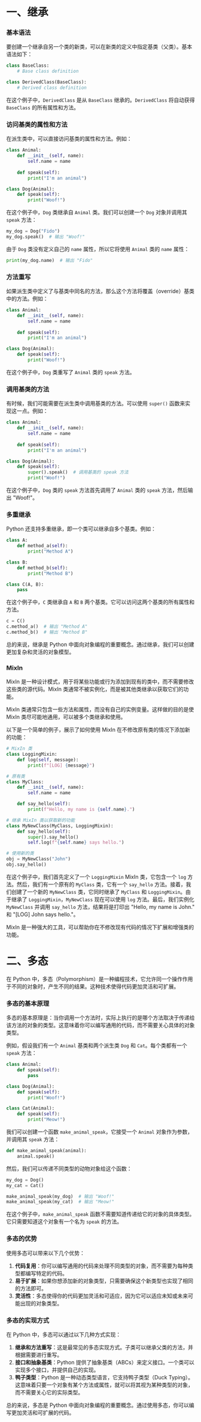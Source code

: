 # 一、继承

### 基本语法

要创建一个继承自另一个类的新类，可以在新类的定义中指定基类（父类）。基本语法如下：

```python
class BaseClass:
    # Base class definition

class DerivedClass(BaseClass):
    # Derived class definition
```

在这个例子中，`DerivedClass` 是从 `BaseClass` 继承的。`DerivedClass` 将自动获得 `BaseClass` 的所有属性和方法。

### 访问基类的属性和方法

在派生类中，可以直接访问基类的属性和方法。例如：

```python
class Animal:
    def __init__(self, name):
        self.name = name
    
    def speak(self):
        print("I'm an animal")

class Dog(Animal):
    def speak(self):
        print("Woof!")
```

在这个例子中，`Dog` 类继承自 `Animal` 类。我们可以创建一个 `Dog` 对象并调用其 `speak` 方法：

```python
my_dog = Dog("Fido")
my_dog.speak()  # 输出 "Woof!"
```

由于 `Dog` 类没有定义自己的 `name` 属性，所以它将使用 `Animal` 类的 `name` 属性：

```python
print(my_dog.name)  # 输出 "Fido"
```

### 方法重写

如果派生类中定义了与基类中同名的方法，那么这个方法将覆盖（override）基类中的方法。例如：

```python
class Animal:
    def __init__(self, name):
        self.name = name
    
    def speak(self):
        print("I'm an animal")

class Dog(Animal):
    def speak(self):
        print("Woof!")
```

在这个例子中，`Dog` 类重写了 `Animal` 类的 `speak` 方法。

### 调用基类的方法

有时候，我们可能需要在派生类中调用基类的方法。可以使用 `super()` 函数来实现这一点。例如：

```python
class Animal:
    def __init__(self, name):
        self.name = name
    
    def speak(self):
        print("I'm an animal")

class Dog(Animal):
    def speak(self):
        super().speak()  # 调用基类的 speak 方法
        print("Woof!")
```

在这个例子中，`Dog` 类的 `speak` 方法首先调用了 `Animal` 类的 `speak` 方法，然后输出 "Woof!"。

### 多重继承

Python 还支持多重继承，即一个类可以继承自多个基类。例如：

```python
class A:
    def method_a(self):
        print("Method A")

class B:
    def method_b(self):
        print("Method B")

class C(A, B):
    pass
```

在这个例子中，`C` 类继承自 `A` 和 `B` 两个基类。它可以访问这两个基类的所有属性和方法。

```python
c = C()
c.method_a()  # 输出 "Method A"
c.method_b()  # 输出 "Method B"
```

总的来说，继承是 Python 中面向对象编程的重要概念。通过继承，我们可以创建更加复杂和灵活的对象模型。

### MixIn

MixIn 是一种设计模式，用于将某些功能或行为添加到现有的类中，而不需要修改这些类的源代码。MixIn 类通常不被实例化，而是被其他类继承以获取它们的功能。

MixIn 类通常只包含一些方法和属性，而没有自己的实例变量。这样做的目的是使 MixIn 类尽可能地通用，可以被多个类继承和使用。

以下是一个简单的例子，展示了如何使用 MixIn 在不修改原有类的情况下添加新的功能：

```python
# MixIn 类
class LoggingMixin:
    def log(self, message):
        print(f"[LOG] {message}")

# 原有类
class MyClass:
    def __init__(self, name):
        self.name = name

    def say_hello(self):
        print(f"Hello, my name is {self.name}.")

# 继承 MixIn 类以获取新的功能
class MyNewClass(MyClass, LoggingMixin):
    def say_hello(self):
        super().say_hello()
        self.log(f"{self.name} says hello.")

# 使用新的类
obj = MyNewClass("John")
obj.say_hello()
```

在这个例子中，我们首先定义了一个 `LoggingMixin` MixIn 类，它包含一个 `log` 方法。然后，我们有一个原有的 `MyClass` 类，它有一个 `say_hello` 方法。接着，我们创建了一个新的 `MyNewClass` 类，它同时继承了 `MyClass` 和 `LoggingMixin`。由于继承了 `LoggingMixin`，`MyNewClass` 现在可以使用 `log` 方法。最后，我们实例化 `MyNewClass` 并调用 `say_hello` 方法，结果将是打印出 "Hello, my name is John." 和 "[LOG] John says hello."。

MixIn 是一种强大的工具，可以帮助你在不修改现有代码的情况下扩展和增强类的功能。



# 二、多态

在 Python 中，多态（Polymorphism）是一种编程技术，它允许同一个操作作用于不同的对象时，产生不同的结果。这种技术使得代码更加灵活和可扩展。

### 多态的基本原理

多态的基本原理是：当你调用一个方法时，实际上执行的是哪个方法取决于传递给该方法的对象的类型。这意味着你可以编写通用的代码，而不需要关心具体的对象类型。

例如，假设我们有一个 `Animal` 基类和两个派生类 `Dog` 和 `Cat`。每个类都有一个 `speak` 方法：

```python
class Animal:
    def speak(self):
        pass

class Dog(Animal):
    def speak(self):
        print("Woof!")

class Cat(Animal):
    def speak(self):
        print("Meow!")
```

我们可以创建一个函数 `make_animal_speak`，它接受一个 `Animal` 对象作为参数，并调用其 `speak` 方法：

```python
def make_animal_speak(animal):
    animal.speak()
```

然后，我们可以传递不同类型的动物对象给这个函数：

```python
my_dog = Dog()
my_cat = Cat()

make_animal_speak(my_dog)  # 输出 "Woof!"
make_animal_speak(my_cat)  # 输出 "Meow!"
```

在这个例子中，`make_animal_speak` 函数不需要知道传递给它的对象的具体类型。它只需要知道这个对象有一个名为 `speak` 的方法。

### 多态的优势

使用多态可以带来以下几个优势：

1. **代码复用**：你可以编写通用的代码来处理不同类型的对象，而不需要为每种类型都编写特定的代码。
2. **易于扩展**：如果你想添加新的对象类型，只需要确保这个新类型也实现了相同的方法即可。
3. **灵活性**：多态使得你的代码更加灵活和可适应，因为它可以适应未知或未来可能出现的对象类型。

### 多态的实现方式

在 Python 中，多态可以通过以下几种方式实现：

1. **继承和方法重写**：这是最常见的多态实现方式。子类可以继承父类的方法，并根据需要进行重写。
2. **接口和抽象基类**：Python 提供了抽象基类（ABCs）来定义接口。一个类可以实现多个接口，并提供自己的实现。
3. **鸭子类型**：Python 是一种动态类型语言，它支持鸭子类型（Duck Typing）。这意味着只要一个对象有某个方法或属性，就可以将其视为某种类型的对象，而不需要关心它的实际类型。

总的来说，多态是 Python 中面向对象编程的重要概念。通过使用多态，你可以编写更加灵活和可扩展的代码。